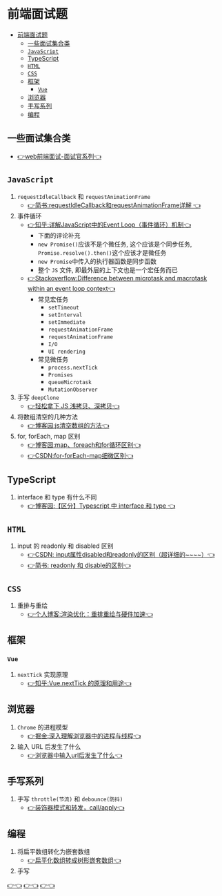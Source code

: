 # 前端面试题

<!-- TOC -->

- [前端面试题](#前端面试题)
  - [一些面试集合类](#一些面试集合类)
  - [`JavaScript`](#javascript)
  - [TypeScript](#typescript)
  - [`HTML`](#html)
  - [`CSS`](#css)
  - [框架](#框架)
    - [`Vue`](#vue)
  - [浏览器](#浏览器)
  - [手写系列](#手写系列)
  - [编程](#编程)

<!-- /TOC -->

## 一些面试集合类
  - [👉web前端面试-面试官系列👈](https://vue3js.cn/interview/webpack/Loader_Plugin.html)

## `JavaScript`
1. `requestIdleCallback` 和 `requestAnimationFrame`
    - [👉简书:requestIdleCallback和requestAnimationFrame详解
👈](https://www.jianshu.com/p/2771cb695c81)
2. 事件循环
    - [👉知乎:详解JavaScript中的Event Loop（事件循环）机制👈](https://zhuanlan.zhihu.com/p/33058983)
      - 下面的评论补充
      - `new Promise()`应该不是个微任务, 这个应该是个同步任务, `Promise.resolve().then()`这个应该才是微任务
      - `new Promise`中传入的执行器函数是同步函数
      - 整个 `JS` 文件, 即最外层的上下文也是一个宏任务而已
    - [👉Stackoverflow:Difference between microtask and macrotask within an event loop context👈](https://stackoverflow.com/questions/25915634/difference-between-microtask-and-macrotask-within-an-event-loop-context/30910084#30910084)
      - 常见宏任务
        - `setTimeout`
        - `setInterval`
        - `setImmediate`
        - `requestAnimationFrame`
        - `requestAnimationFrame`
        - `I/O`
        - `UI rendering`
      - 常见微任务
        - `process.nextTick`
        - `Promises`
        - `queueMicrotask`
        - `MutationObserver`
4. 手写 `deepClone`
    - [👉轻松拿下 JS 浅拷贝、深拷贝👈](https://juejin.cn/post/7072528644739956773)
5. 将数组清空的几种方法
    - [👉博客园:js清空数组的方法👈](https://www.cnblogs.com/jichi/p/10516576.html)
6. for, forEach, map 区别
    - [👉博客园:map、foreach和for循环区别👈](https://www.cnblogs.com/huangqiao/p/12190806.html)
    - [👉CSDN:for-forEach-map细微区别👈](https://blog.csdn.net/qq_45327886/article/details/120647911)
## TypeScript
1. interface 和 type 有什么不同
    - [👉博客园:【区分】Typescript 中 interface 和 type 👈](https://www.cnblogs.com/EnSnail/p/11233592.html#)

## `HTML`
1. input 的 readonly 和 disabled 区别
    - [👉CSDN: input属性disabled和readonly的区别（超详细的~~~~）👈](https://blog.csdn.net/qq_42033495/article/details/83091263)
    - [👉简书: readonly 和 disable的区别👈](https://www.jianshu.com/p/15cd0071573d)


## `CSS`
1. 重排与重绘
    - [👉个人博客:渲染优化：重排重绘与硬件加速👈](http://www.yangzicong.com/article/9)

## 框架
### `Vue`
1. `nextTick` 实现原理
    - [👉知乎:Vue.nextTick 的原理和用途👈](https://zhuanlan.zhihu.com/p/174396758)

## 浏览器
1. `Chrome` 的进程模型
    - [👉掘金:深入理解浏览器中的进程与线程👈](https://juejin.cn/post/6991849728493256741)
2. 输入 URL 后发生了什么
    - [👉浏览器中输入url后发生了什么👈](https://www.jianshu.com/p/c1dfc6caa520)

## 手写系列
1. 手写 `throttle(节流)` 和 `debounce(防抖)`
    - [👉装饰器模式和转发，call/apply👈](https://zh.javascript.info/call-apply-decorators#jie-liu-zhuang-shi-qi)

## 编程
1. 将扁平数组转化为嵌套数组
    - [👉扁平化数组转成树形嵌套数组👈](https://juejin.cn/post/7098649784562483230)
2. 手写 



[👉👈]()
[👉👈]()
[👉👈]()